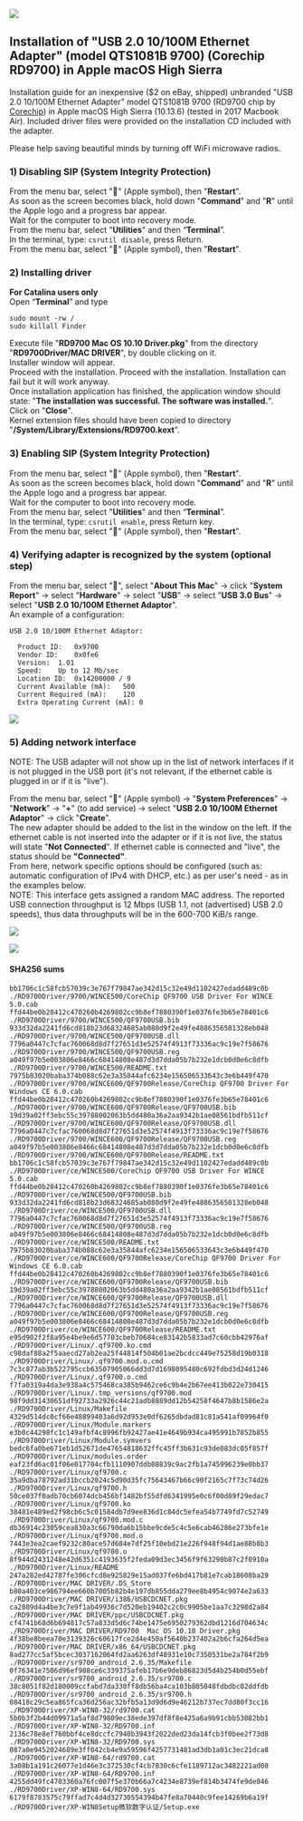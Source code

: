 ![](images/usb-2-10-100m-ethernet-adapter-9700.jpg)

## Installation of "USB 2.0 10/100M Ethernet Adapter" (model QTS1081B 9700) (Corechip RD9700) in Apple macOS High Sierra

Installation guide for an inexpensive ($2 on eBay, shipped) unbranded "USB 2.0 10/100M Ethernet Adapter" model QTS1081B 9700 (RD9700 chip by [Corechip](http://www.corechip-sz.com/)) in Apple macOS High Sierra (10.13.6) (tested in 2017 Macbook Air). Included driver files were provided on the installation CD included with the adapter.

Please help saving beautiful minds by turning off WiFi microwave radios.

### 1) Disabling SIP (System Integrity Protection)

From the menu bar, select "****" (Apple symbol), then "**Restart**". <br>
As soon as the screen becomes black, hold down "**Command**" and "**R**" until the Apple logo and a progress bar appear. <br>
Wait for the computer to boot into recovery mode. <br>
From the menu bar, select "**Utilities**" and then “**Terminal**”. <br>
In the terminal, type: ```csrutil disable```, press Return. <br>
From the menu bar, select "****" (Apple symbol), then "**Restart**". <br>

### 2) Installing driver
**For Catalina users only** <br>
Open “**Terminal**” and type
```
sudo mount -rw /
sudo killall Finder
```
Execute file "**RD9700  Mac OS 10.10 Driver.pkg**" from the directory "**RD9700Driver/MAC DRIVER**", by double clicking on it. <br>
Installer window will appear. <br>
Proceed with the installation. Proceed with the installation. Installation can fail but it will work anyway.<br>
Once installation application has finished, the application window should state: "**The installation was successful. The software was installed.**". <br>
Click on "**Close**". <br>
Kernel extension files should have been copied to directory "**/System/Library/Extensions/RD9700.kext**". <br>

### 3) Enabling SIP (System Integrity Protection)

From the menu bar, select "****" (Apple symbol), then "**Restart**". <br>
As soon as the screen becomes black, hold down "**Command**" and "**R**" until the Apple logo and a progress bar appear. <br>
Wait for the computer to boot into recovery mode. <br>
From the menu bar, select "**Utilities**" and then “**Terminal**”. <br>
In the terminal, type: ```csrutil enable```, press Return key. <br>
From the menu bar, select "****" (Apple symbol), then "**Restart**". <br>

### 4) Verifying adapter is recognized by the system (optional step)

From the menu bar, select "****", select "**About This Mac**" -> click "**System Report**" -> select "**Hardware**" -> select "**USB**" -> select "**USB 3.0 Bus**" -> select "**USB 2.0 10/100M Ethernet Adaptor**". <br>
An example of a configuration:

    USB 2.0 10/100M Ethernet Adaptor:
    
      Product ID:	0x9700
      Vendor ID:	0x0fe6
      Version:	1.01
      Speed:	Up to 12 Mb/sec
      Location ID:	0x14200000 / 9
      Current Available (mA):	500
      Current Required (mA):	120
      Extra Operating Current (mA):	0

![](images/01.png)

### 5) Adding network interface

NOTE: The USB adapter will not show up in the list of network interfaces if it is not plugged in the USB port (it's not relevant, if the ethernet cable is plugged in or if it is "live").<br>

From the menu bar, select "****" (Apple symbol) -> "**System Preferences**" -> "**Network**" -> "**+**" (to add service) -> select "**USB 2.0 10/100M Ethernet Adaptor**" -> click "**Create**". <br>
The new adapter should be added to the list in the window on the left. If the ethernet cable is not inserted into the adapter or if it is not live, the status will state "**Not Connected**". If ethernet cable is connected and "live", the status should be **"Connected"**. <br>
From here, network specific options should be configured (such as: automatic configuration of IPv4 with DHCP, etc.) as per user's need - as in the examples below. <br>
NOTE: This interface gets assigned a random MAC address. The reported USB connection throughput is 12 Mbps (USB 1.1, not (advertised) USB 2.0 speeds), thus data throughputs will be in the 600-700 KiB/s range.<br>

![](images/02.png)

![](images/03.png)

#### SHA256 sums

```
bb1706c1c58fcb57039c3e767f79847ae342d15c32e49d1102427edadd489c0b  ./RD9700Driver/9700/WINCE500/CoreChip QF9700 USB Driver For WINCE 5.0.cab
ffd44be0b28412c470260b4269802cc9b8ef7880390f1e0376fe3b65e78401c6  ./RD9700Driver/9700/WINCE500/QF9700USB.bib
933d32da2241fd6cd818b23d68324685ab080d9f2e49fe4886356501328eb048  ./RD9700Driver/9700/WINCE500/QF9700USB.dll
7796a0447c7cfac760068d8d7f27651d3e52574f4913f73336ac9c19e7f58676  ./RD9700Driver/9700/WINCE500/QF9700USB.reg
a049f97b5e003806e8466c68414808e487d3d7dda05b7b232e1dcb0d0e6c8dfb  ./RD9700Driver/9700/WINCE500/README.txt
7975b83020baba374b088c62e3a35844afc6234e156506533643c3e6b449f470  ./RD9700Driver/9700/WINCE600/QF9700Release/CoreChip QF9700 Driver For Windows CE 6.0.cab
ffd44be0b28412c470260b4269802cc9b8ef7880390f1e0376fe3b65e78401c6  ./RD9700Driver/9700/WINCE600/QF9700Release/QF9700USB.bib
19d39a02ff3ebc55c39788002063b5dd480a36a2aa9342b1ae08561bdfb511cf  ./RD9700Driver/9700/WINCE600/QF9700Release/QF9700USB.dll
7796a0447c7cfac760068d8d7f27651d3e52574f4913f73336ac9c19e7f58676  ./RD9700Driver/9700/WINCE600/QF9700Release/QF9700USB.reg
a049f97b5e003806e8466c68414808e487d3d7dda05b7b232e1dcb0d0e6c8dfb  ./RD9700Driver/9700/WINCE600/QF9700Release/README.txt
bb1706c1c58fcb57039c3e767f79847ae342d15c32e49d1102427edadd489c0b  ./RD9700Driver/ce/WINCE500/CoreChip QF9700 USB Driver For WINCE 5.0.cab
ffd44be0b28412c470260b4269802cc9b8ef7880390f1e0376fe3b65e78401c6  ./RD9700Driver/ce/WINCE500/QF9700USB.bib
933d32da2241fd6cd818b23d68324685ab080d9f2e49fe4886356501328eb048  ./RD9700Driver/ce/WINCE500/QF9700USB.dll
7796a0447c7cfac760068d8d7f27651d3e52574f4913f73336ac9c19e7f58676  ./RD9700Driver/ce/WINCE500/QF9700USB.reg
a049f97b5e003806e8466c68414808e487d3d7dda05b7b232e1dcb0d0e6c8dfb  ./RD9700Driver/ce/WINCE500/README.txt
7975b83020baba374b088c62e3a35844afc6234e156506533643c3e6b449f470  ./RD9700Driver/ce/WINCE600/QF9700Release/CoreChip QF9700 Driver For Windows CE 6.0.cab
ffd44be0b28412c470260b4269802cc9b8ef7880390f1e0376fe3b65e78401c6  ./RD9700Driver/ce/WINCE600/QF9700Release/QF9700USB.bib
19d39a02ff3ebc55c39788002063b5dd480a36a2aa9342b1ae08561bdfb511cf  ./RD9700Driver/ce/WINCE600/QF9700Release/QF9700USB.dll
7796a0447c7cfac760068d8d7f27651d3e52574f4913f73336ac9c19e7f58676  ./RD9700Driver/ce/WINCE600/QF9700Release/QF9700USB.reg
a049f97b5e003806e8466c68414808e487d3d7dda05b7b232e1dcb0d0e6c8dfb  ./RD9700Driver/ce/WINCE600/QF9700Release/README.txt
e95d902f2f8a95e4be9e6d57703cbeb70684ce83142b5833ad7c60cbb42976af  ./RD9700Driver/Linux/.qf9700.ko.cmd
c98daf88a2f5aaecd27ab2ea25f44814f504b01ae2bcdcc449e75258d19b0318  ./RD9700Driver/Linux/.qf9700.mod.o.cmd
7c3c877ab3b522795ccb63507905066dd3d7d1698095480c692fdbd3d24d1246  ./RD9700Driver/Linux/.qf9700.o.cmd
f7fa0319a4da3e938a4c575468ca385b9462ce6c9b4e2b67ee413b022e730415  ./RD9700Driver/Linux/.tmp_versions/qf9700.mod
98f9dd31430651df92733a2926c44c21adb8889dd12b54258f4647b8b1586e2a  ./RD9700Driver/Linux/Makefile
4329d514dc0cf66e48899403a6d92d953e0df6265dbdad81c81a541af09964f0  ./RD9700Driver/Linux/Module.markers
e3b0c44298fc1c149afbf4c8996fb92427ae41e4649b934ca495991b7852b855  ./RD9700Driver/Linux/Module.symvers
bedc6fa0be671eb1d52671de47654818632ffc45ff3b631c93de083dc05f857f  ./RD9700Driver/Linux/modules.order
eaf23fd6ac01f06e017704cfb1110907ddb08839c9ac2fb1a745996239e0bb37  ./RD9700Driver/Linux/qf9700.c
35a9dba78792ad31bccb2024c5d90d35fc75643467b66c90f2165c7f73c74d26  ./RD9700Driver/Linux/qf9700.h
50ce037f0adb70cb6074dcb456bf1482bf55dfd6341995e0c6f00d89f29edac7  ./RD9700Driver/Linux/qf9700.ko
38481e489ed2f98cb6c5c01584db7d9ee836d1c84dc5efea54b7749fd7c52749  ./RD9700Driver/Linux/qf9700.mod.c
db36914c23059cea830a3c66790da6b15bbe9cde5c4c5e6cab46286e273bfe1e  ./RD9700Driver/Linux/qf9700.mod.o
7443e3ea2caef9232c80ace57d684e7df25f10ebd21e226f948f94d1ae88b8b3  ./RD9700Driver/Linux/qf9700.o
8f944d2431248e42d6351c4193635f2feda09d3ec3456f9f63290b87c2f0910a  ./RD9700Driver/Linux/README
247a282ed42787fe306cfcd8e925829e15ad037fe6bd417b81e7cab18608ba29  ./RD9700Driver/MAC DRIVER/.DS_Store
b80a403ce986794ee660b7005b82b4e197db855dda279ee8b4954c9074e2a633  ./RD9700Driver/MAC DRIVER/i386/USBCDCNET.pkg
ca2809d4a4be3c7e9f1ab49936c7d520eb19402c2c0c9905be1aa7c3298d2a84  ./RD9700Driver/MAC DRIVER/ppc/USBCDCNET.pkg
cf4741b68d6b694817c57a833d5d6c74be1475e6950279362dbd1216d704634c  ./RD9700Driver/MAC DRIVER/RD9700  Mac OS 10.10 Driver.pkg
4f38be8beea70e3139326c60617fce2d4e450af5640b237402a2b6cfa264d5ea  ./RD9700Driver/MAC DRIVER/x86_64/USBCDCNET.pkg
8ad277cc5af5bcec3037162064fd2aa6263df48931e10c7350531be2a784f2b9  ./RD9700Driver/sr9700_android_2.6.35/Makefile
0f76341e7506d96ef988ce6c339375afeb17b6e9deb86823d5d4b254b0d55ebf  ./RD9700Driver/sr9700_android_2.6.35/sr9700.c
38c8051f82d180009ccfabd7da330ff8db56ba4ca103b805048fdbdbc02ddfdb  ./RD9700Driver/sr9700_android_2.6.35/sr9700.h
08418c29c5ea865fca36d256ac32bfb5a13d9d6d9e46212b737ec7dd80f3cc16  ./RD9700Driver/XP-WIN8-32/rd9700.cat
5b0b3f2b44d09971a5af8d79809ec38ede397df8f8e425a6a9b91cbb53082bb1  ./RD9700Driver/XP-WIN8-32/RD9700.inf
2136c78e8ef760bbf4ce8dccfc7940b3943f2022ded23da14fcb3f0bee2f73d8  ./RD9700Driver/XP-WIN8-32/RD9700.sys
087a0e9452024689e3ff042cb4e9a59596f4257731481ad3db1a01c3ec21dca8  ./RD9700Driver/XP-WIN8-64/rd9700.cat
3a08b1a191c26077e1d46e3c372530cf4cb7830c6cfe1189712ac3482221ad08  ./RD9700Driver/XP-WIN8-64/RD9700.inf
4255dd49fc4703360a76fc007f5e370b66a7c4234e8739ef814b3474fe9de046  ./RD9700Driver/XP-WIN8-64/RD9700.sys
6179f8783575c79ffad7c4d4d32730554394b47fe8a70440c9fee14269b6a19f  ./RD9700Driver/XP-WIN8Setup微软数字认证/Setup.exe
```

